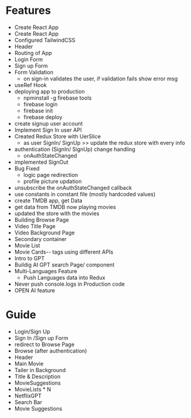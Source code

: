 # Features
- Create React App
- Create React App
- Configured TailwindCSS
- Header
- Routing of App
- Login Form
- Sign up Form
- Form Validation
    - on sign-in validates the user, if validation fails show error msg
- useRef Hook
- deploying app to production
    - npminstall -g firebase tools
    - firebase login
    - firebase init
    - firebase deploy
- create signup user account    
- Implement Sign In user API
- Created Redux Store with UerSlice
    - as user SignIn/ SignUp >> update the redux store with every info
- authentication (SignIn/ SignUp) change handling
    - onAuthStateChanged
- implemented SignOut
- Bug Fixed
    - logic page redirection
    - profile picture updation
- unsubscribe the onAuthStateChanged callback
- use constants in constant file (mostly hardcoded values)
- create TMDB app, get Data
- get data from TMDB now playing movies
- updated the store with the movies
- Building Browse Page
- Video Title Page
- Video Background Page
- Secondary container
- Movie List
- Movie Cards-- tags using different APIs
- Intro to GPT
- Buildig AI GPT search Page/ component
- Multi-Languages Feature
    - Push Languages data into Redux
- Never push console.logs in Production code
- OPEN AI feature


# Guide 
-   Login/Sign Up
-   Sign In /Sign up Form
-   redirect to Browse Page
- Browse (after authentication)
- Header
- Main Movie
- Tailer in Background
- Title & Description
- MovieSuggestions
- MovieLists * N
- NetflixGPT
- Search Bar
- Movie Suggestions